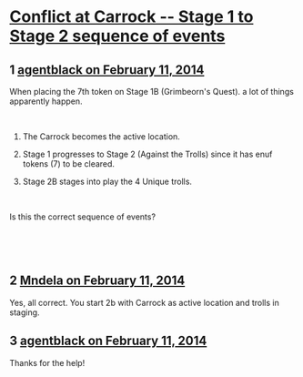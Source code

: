# [Conflict at Carrock -- Stage 1 to Stage 2 sequence of events](https://community.fantasyflightgames.com/topic/98984-conflict-at-carrock-stage-1-to-stage-2-sequence-of-events/)

## 1 [agentblack on February 11, 2014](https://community.fantasyflightgames.com/topic/98984-conflict-at-carrock-stage-1-to-stage-2-sequence-of-events/?do=findComment&comment=980985)

When placing the 7th token on Stage 1B (Grimbeorn's Quest). a lot of things apparently happen.

 

1. The Carrock becomes the active location.

2. Stage 1 progresses to Stage 2 (Against the Trolls) since it has enuf tokens (7) to be cleared.

3. Stage 2B stages into play the 4 Unique trolls.

 

Is this the correct sequence of events?

 

 

## 2 [Mndela on February 11, 2014](https://community.fantasyflightgames.com/topic/98984-conflict-at-carrock-stage-1-to-stage-2-sequence-of-events/?do=findComment&comment=981000)

Yes, all correct. You start 2b with Carrock as active location and trolls in staging.

## 3 [agentblack on February 11, 2014](https://community.fantasyflightgames.com/topic/98984-conflict-at-carrock-stage-1-to-stage-2-sequence-of-events/?do=findComment&comment=981124)

Thanks for the help!


